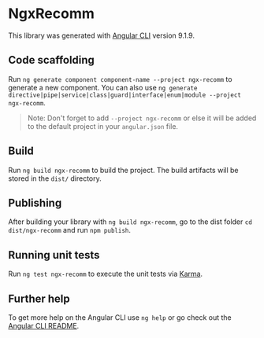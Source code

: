 # NgxRecomm

This library was generated with [Angular CLI](https://github.com/angular/angular-cli) version 9.1.9.

## Code scaffolding

Run `ng generate component component-name --project ngx-recomm` to generate a new component. You can also use `ng generate directive|pipe|service|class|guard|interface|enum|module --project ngx-recomm`.
> Note: Don't forget to add `--project ngx-recomm` or else it will be added to the default project in your `angular.json` file. 

## Build

Run `ng build ngx-recomm` to build the project. The build artifacts will be stored in the `dist/` directory.

## Publishing

After building your library with `ng build ngx-recomm`, go to the dist folder `cd dist/ngx-recomm` and run `npm publish`.

## Running unit tests

Run `ng test ngx-recomm` to execute the unit tests via [Karma](https://karma-runner.github.io).

## Further help

To get more help on the Angular CLI use `ng help` or go check out the [Angular CLI README](https://github.com/angular/angular-cli/blob/master/README.md).
